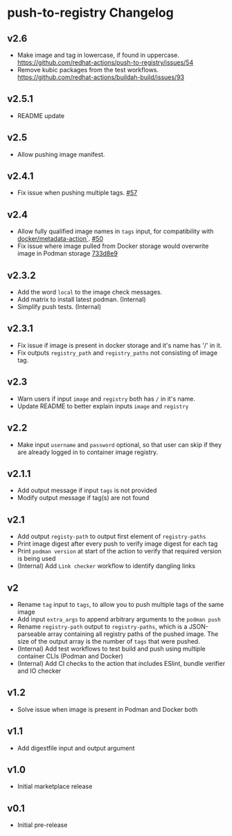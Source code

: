 # push-to-registry Changelog

## v2.6
- Make image and tag in lowercase, if found in uppercase. https://github.com/redhat-actions/push-to-registry/issues/54
- Remove kubic packages from the test workflows. https://github.com/redhat-actions/buildah-build/issues/93

## v2.5.1
- README update

## v2.5
- Allow pushing image manifest.

## v2.4.1
- Fix issue when pushing multiple tags. [#57](https://github.com/redhat-actions/push-to-registry/issues/57)

## v2.4
- Allow fully qualified image names in `tags` input, for compatibility with [docker/metadata-action`](https://github.com/docker/metadata-action). [#50](https://github.com/redhat-actions/push-to-registry/pull/50)
- Fix issue where image pulled from Docker storage would overwrite image in Podman storage [733d8e9](https://github.com/redhat-actions/buildah-build/commit/733d8e9a389084e2f8c441f0a568e5d467497557)

## v2.3.2
- Add the word `local` to the image check messages.
- Add matrix to install latest podman. (Internal)
- Simplify push tests. (Internal)

## v2.3.1
- Fix issue if image is present in docker storage and it's name has '/' in it.
- Fix outputs `registry_path` and `registry_paths` not consisting of image tag.

## v2.3
- Warn users if input `image` and `registry` both has `/` in it's name.
- Update README to better explain inputs `image` and `registry`

## v2.2
- Make input `username` and `password` optional, so that user can skip if they are already logged in to container image registry.

## v2.1.1
- Add output message if input `tags` is not provided
- Modify output message if tag(s) are not found

## v2.1
- Add output `registy-path` to output first element of `registry-paths`
- Print image digest after every push to verify image digest for each tag
- Print `podman version` at start of the action to verify that required version is being used
- (Internal) Add `Link checker` workflow to identify dangling links

## v2
- Rename `tag` input to `tags`, to allow you to push multiple tags of the same image
- Add input `extra_args` to append arbitrary arguments to the `podman push`
- Rename `registry-path` output to `registry-paths`, which is a JSON-parseable array containing all registry paths of the pushed image. The size of the output array is the number of `tags` that were pushed.
- (Internal) Add test workflows to test build and push using multiple container CLIs (Podman and Docker)
- (Internal) Add CI checks to the action that includes ESlint, bundle verifier and IO checker

## v1.2
- Solve issue when image is present in Podman and Docker both

## v1.1
- Add digestfile input and output argument

## v1.0
- Initial marketplace release

## v0.1
- Initial pre-release
